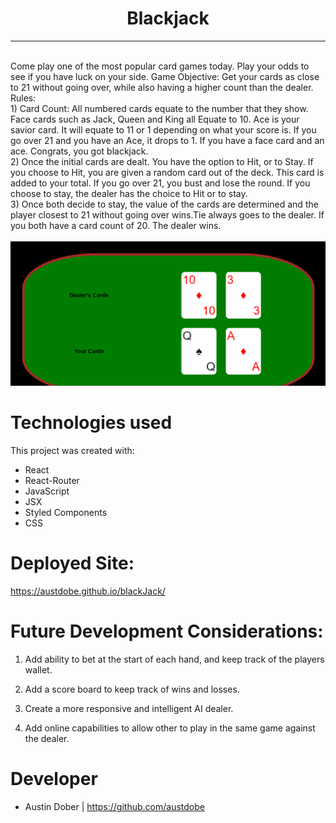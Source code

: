 <div>
<h1 align="center">Blackjack</h1>
</div>
<hr>
<br>
<div>
Come play one of the most popular card games today. Play your odds to see if you have luck on your side. 
Game Objective: Get your cards as close to 21 without going over, while also having a higher count than the dealer.
<br>
Rules:
<br>
  1) Card Count: All numbered cards equate to the number that they show. Face cards such as Jack, Queen and King all Equate to 10. Ace is your savior card. It will equate to 11 or 1 depending on what your score is. If you go over 21 and you have an Ace, it drops to 1. If you have a face card and an ace. Congrats, you got blackjack.
<br>
  2) Once the initial cards are dealt. You have the option to Hit, or to Stay. If you choose to Hit, you are given a random card out of the deck. This card is added to your total. If you go over 21, you bust and lose the round. If you choose to stay, the dealer has the choice to Hit or to stay.
<br>
  3) Once both decide to stay, the value of the cards are determined and the player closest to 21 without going over wins.Tie always goes to the dealer. If you both have a card count of 20. The dealer wins.
</div>
<br>
<img src="src/images/readme.PNG" alt="Map My Fitness Homepage">

# Technologies used
This project was created with:
* React
* React-Router
* JavaScript
* JSX
* Styled Components
* CSS


# Deployed Site:
https://austdobe.github.io/blackJack/

# Future Development Considerations:

1. Add ability to bet at the start of each hand, and keep track of the players wallet.

2. Add a score board to keep track of wins and losses.

3. Create a more responsive and intelligent AI dealer.

4. Add online capabilities to allow other to play in the same game against the dealer.

# Developer
* Austin Dober | https://github.com/austdobe

